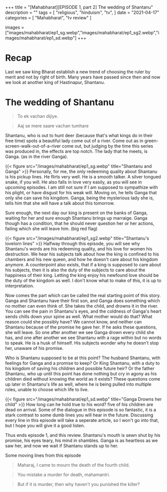 +++
title = "[Mahabharat][EPISODE 1, part 2] The wedding of Shantanu"
description = ""
tags = [
	"religious",
	"hinduism",
	"tv",
]
date = "2021-04-17"
categories = [
    "Mahabharat",
    "tv review"
]

images = ["images/mahabharat/ep1_sg.webp","images/mahabharat/ep1_sg2.webp","images/mahabharat/ep1_sd.webp"]
+++
# Recap

Last we saw king Bharat establish a new trend of choosing the ruler by merit and not by right of birth. Many years have passed since then and now we look at another king of Hastinapur, Shantanu. 

# The wedding of Shantanu

>To ek vachan dijiye.

>Aaj se mere saare vachan tumhare 


Shantanu, who is out to hunt deer (because that's what kings do in their free time) spots a beautiful lady come out of a river. Come out as in green-screen-walk-out-of-a-river come out, but judging by the time this series was produced in, the effects are top notch. The lady that he meets, is Ganga. (as in the river Ganga). 

{{< figure src="/images/mahabharat/ep1_sg.webp" title="Shantanu and Ganga" >}}
Personally, for me, the only redeeming quality about Shantanu is his pickup lines. He flirts very well. He is a smooth talker. A silver tongued snake, if you will. He also falls in love very easily, as you will see in upcoming episodes. I am still not sure if I am supposed to sympathize with his plight, or have disgust for his weak will. Moving on, he tells Ganga that only she can save his kingdom. Ganga, being the mysterious lady she is, tells him that she will have a talk about this tomorrow.

Sure enough, the next day our king is present on the banks of Ganga, waiting for her and sure enough Shantanu brings up marraige. Ganga though has a condition, that he should never question her or her actions, failing which she will leave him. (big red flag)

{{< figure src="/images/mahabharat/ep1_sg2.webp" title="Shantanu's lovelorn lines" >}}
Halfway through this episode, you will see why Shantanu's words are his redeeming quality, and his love for women his destruction. We hear his subjects talk about how the king is confined to his chambers and his new queen, and how he doesn't care about his kingdom anymore. A counterpoint also exists, that if a king is supposed to care about his subjects, then it is also the duty of the subjects to care about the happiness of their king. Letting the king enjoy his newfound love should be the duty of the kingdom as well. I don't know what to make of this, it is up to interpretation.

Now comes the part which can be called the real starting point of this story. Ganga and Shantanu have their first son, and Ganga does something which no mother can even think of. She takes the child, and drowns it in the river. You can see the pain in Shantanu's eyes, and the coldness of Ganga's heart sends chills down your spine as well. What mother would do that? What reason could she possibly have? We cannot know, and neither can Shantanu because of the promise he gave her. If he asks these questions, she will leave. So one after another we see Ganga drown every child she has, and one after another we see Shantanu with a rage within but no words to speak. He is a husk of himself. His subjects wonder why he doesn't stop her, unaware of his promise. 

Who is Shantanu supposed to be at this point? The husband Shantanu, with feelings for Ganga and a promise to keep? Or King Shantanu, with a duty to his kingdom of saving his children and possible future heir? Or the father Shantanu, who up until this point has done nothing but cry in agony as his children died without knowing the world as it exists? These questions come up later in Shantanu's life as well, where he is being pulled into multiple roles, unable to choose which life to live.

{{< figure src="/images/mahabharat/ep1_sd.webp" title="Ganga Drowns her child" >}}
How long can he hold true to his word? five of his children are dead on arrival. Some of the dialogue in this episode is so fantastic, it is a stark contrast to some dumb lines you will hear in the future. Discussing every line in this episode will take a seperate article, so I won't go into that, but I hope you will give it a good listen.

Thus ends episode 1, and this review. Shantanu's mouth is sewn shut by his promise, his eyes teary, his mind in shambles. Ganga is as heartless as we saw her, and now we wait if Shantanu stands up to her.

Some moving lines from this episode
>Maharaj, I came to mourn the death of the fourth child.

>You mistake a murder for death, mahamantri.

>But if it is murder, then why haven't you punished the killer?

